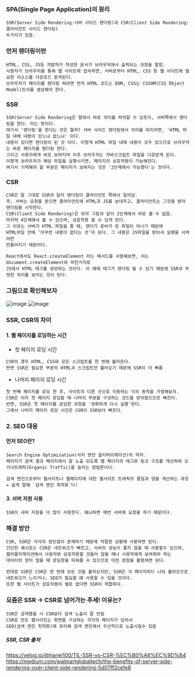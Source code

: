 ### SPA(Single Page Application)의 원리
    SSR(Server Side Rendering:서버 사이드 렌더링)과 CSR(Client Side Rendering:클라이언트 사이드 렌더링)
    두가지가 있음.

### 먼저 렌더링이란
    HTML, CSS, JS등 개발자가 작성한 문서가 브라우저에서 출력되는 과정을 말함.
    사용자가 브라우저를 통해 웹 사이트에 접속하면, 서버로부터 HTML, CSS 등 웹 사이트에 필요한 리소스를 다운로드 받게된다.
    브라우저가 페이지를 렌더링 하려면 먼저 HTML 코드는 DOM, CSS는 CSSOM(CSS Object Model)트리를 생성해야 한다.

### SSR
    SSR(Server Side Rendering은 말에서 바로 의미를 파악할 수 있듯이, 서버쪽에서 렌더링을 한다. 라는 뜻이다. 
    여기서 '렌더링'을 한다는 것은 뭘까? 서버 사이드 렌더링에서 의미를 따지자면, 'HTML 파일 내에 내용이 있느냐 없느냐' 이다.
    내용이 있다면 랜더링이 된 것 이다. 이렇게 HTML 파일 내에 내용이 모두 있으므로 브라우저는 바로 페이지를 렌더링 한다.
    그리고 사용자에게 바로 보여지며 이후 브라우저는 자바스크립트 파일을 다운받게 된다.
    이렇게 브라우저가 해당 파일을 실행시키면, 페이지의 상호작용이 가능해진다.
    여기서 기억해야 할 부분은 페이지가 보여지는 것은 '2단계에서 가능했다'는 것이다.

### CSR
    CSR은 말 그대로 SSR과 달리 렌더링이 클라이언트 쪽에서 일어남.
    즉, 서버는 요청을 받으면 클라이언트에 HTML과 JS를 보내주고, 클라이언트는 그것을 받아 렌더링을 시작한다.
    CSR(Client Side Rendering)은 위의 그림과 같이 2단계에서 바로 볼 수 없음.
    마지막 4단계에서 볼 수 있으며, 상호작용 할 수 있게 된다.
    그 이유는 서버가 HTML 파일을 줄 때, 렌더가 준비가 된 파일이 아니기 때문에
    HTML파일 안에 '아무런 내용이 없다는 것'이 된다. 그 내용은 JS파일을 받아서 실행을 시켜야만
    만들어지기 때문이다.
    
    React에서도 React.createElement 라는 메서드를 사용해보면, 이는 document.createElement와 마찬가지로
    JS에서 HTML 태그를 생성하는 것이다. 이 때에 태그가 렌더링 될 수 있기 때문에 SSR과 뚜렷한 차이를 보이는 것이 된다.

### 그림으로 확인해보자
![image](https://github.com/kimhaaneul/study/assets/158141404/fa7434d3-c8a1-4033-bf6e-7696a0d91db3)
![image](https://github.com/kimhaaneul/study/assets/158141404/d85faa2b-e3fe-4772-aff3-ba30f479251a)

### SSR, CSR의 차이
#### 1. 웹 페이지를 로딩하는 시간

- 첫 페이지 로딩 시간
```
CSR의 경우 HTML, CSS와 모든 스크립트를 한 번에 불러온다.
반면 SSR은 필요한 부분의 HTML과 스크립트만 불러오기 때문에 SSR이 더 빠름
```

- 나머지 페이지 로딩 시간
```
첫 번째 페이지를 로딩 한 후, 사이트의 다른 곳으로 이동하는 식의 동작을 가정해보자.
CSR은 이미 첫 페이지 로딩할 때 나머지 부분을 구성하는 코드를 받아왔으므로 빠르다.
반면, SSR은 첫 페이지를 로딩한 과정을 '정확하게 다시 실행'한다.
그래서 나머지 페이지 로딩 시간은 CSR이 SSR보다 빠르다.
```

### 2. SEO 대응
#### 먼저 SEO란?
```
Search Engine Optimization(서치 엔진 옵티마이제이션)의 약자.
페이지가 검색 결과 페이지에서 잘 노출 되도록 웹 페이지의 태그와 링크 구조를 개선하여 오가닉트래픽(Organic Traffic)을 늘리는 방법론이다.

검색 엔진으로부터 웹사이트나 웹페이지에 대한 웹사이트 트래픽의 품질과 양을 개선하는 과정
= 쉽게 말해 `검색 엔진 최적화`다!
```

#### 3. 서버 자원 사용
    SSR이 서버 자원을 더 많이 사용한다. 왜냐하면 매번 서버에 요청을 하기 때문이다.

### 해결 방안
```
CSR, SSR은 각각의 장단점이 존재하기 때문에 적절한 상황에 사용하면 된다.
간단한 예시로는 CSR은 네트워크가 빠르고, 서버의 성능이 좋지 않을 때 사용할수 있으며,
웹어플리케이션에서 사용자와 상호작용할 것들이 많을 때나 사용자에게 보여줘야 하는
데이터의 양이 많을 때 로딩창을 띄워줄 수 있으므로 이런 장점을 활용하면 된다.

반대로 SSR은 CSR은 한 번에 모든 것을 불러오지만, SSR은 각 페이지마다 나눠 불러오므로
네트워크가 느리거나, SEO가 필요할 떄 사용할 수 있을 것이다.
또한 웹 사이트가 상호작용이 별로 없다면 SSR이 적합하다.
```

### 요즘은 SSR -> CSR로 넘어가는 추세! 이유는?
```
SSR은 검색했을 시 CSR보다 검색 노출이 잘 안됨
CSR로 만든 웹사이트는 화면을 구성하는 각각의 페이지가 있어서
SEO(검색 엔진 최적화)에 유리해 검색 엔진에서 우선적으로 노출시킬수 있음
```

##### SSR, CSR 출처
https://velog.io/@hanei100/TIL-SSR-vs-CSR-%EC%B0%A8%EC%9D%B4
<br>
https://medium.com/walmartglobaltech/the-benefits-of-server-side-rendering-over-client-side-rendering-5d07ff2cefe8

